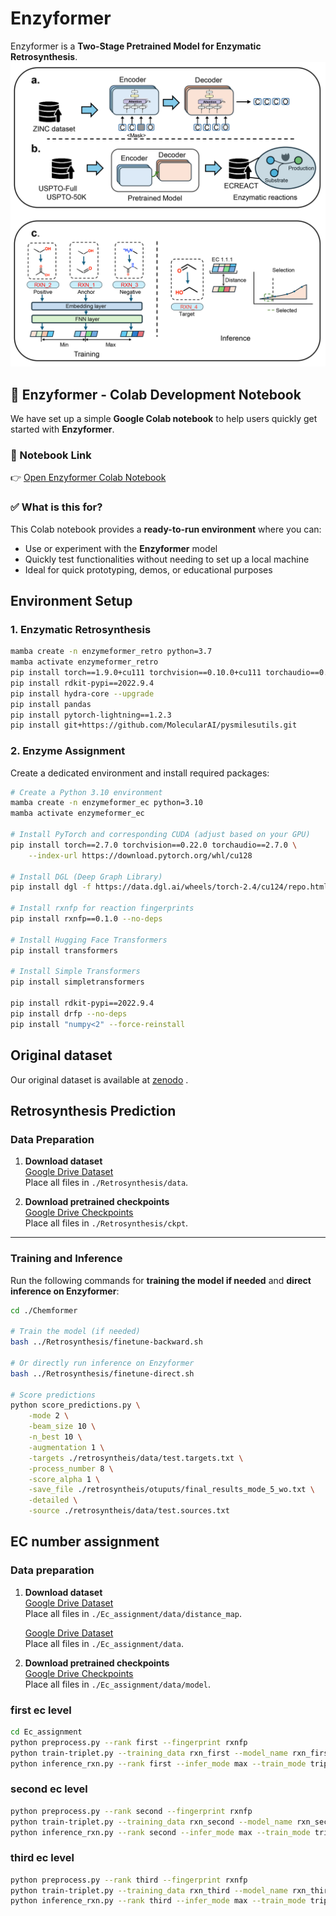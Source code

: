 # Enzyformer
Enzyformer is a **Two-Stage Pretrained Model for Enzymatic Retrosynthesis**.
![Figure 1](figure1.png)

## 🧪 Enzyformer - Colab Development Notebook

We have set up a simple ​**Google Colab notebook**​ to help users quickly get started with ​**Enzyformer**.

### 🔗 Notebook Link

👉 [Open Enzyformer Colab Notebook](https://colab.research.google.com/drive/1dE9Ch7XgBLtsF2Q3EYtFkDHeXVjieTye?usp=sharing)

### ✅ What is this for?

This Colab notebook provides a ​**ready-to-run environment**​ where you can:

- Use or experiment with the ​**Enzyformer**​ model
- Quickly test functionalities without needing to set up a local machine
- Ideal for quick prototyping, demos, or educational purposes


## Environment Setup

### 1. Enzymatic Retrosynthesis

```bash
mamba create -n enzymeformer_retro python=3.7
mamba activate enzymeformer_retro
pip install torch==1.9.0+cu111 torchvision==0.10.0+cu111 torchaudio==0.9.0 -f https://download.pytorch.org/whl/torch_stable.html
pip install rdkit-pypi==2022.9.4
pip install hydra-core --upgrade
pip install pandas
pip install pytorch-lightning==1.2.3
pip install git+https://github.com/MolecularAI/pysmilesutils.git
```

### 2. Enzyme Assignment
Create a dedicated environment and install required packages:

```bash
# Create a Python 3.10 environment
mamba create -n enzymeformer_ec python=3.10
mamba activate enzymeformer_ec

# Install PyTorch and corresponding CUDA (adjust based on your GPU)
pip install torch==2.7.0 torchvision==0.22.0 torchaudio==2.7.0 \
    --index-url https://download.pytorch.org/whl/cu128

# Install DGL (Deep Graph Library)
pip install dgl -f https://data.dgl.ai/wheels/torch-2.4/cu124/repo.html --no-deps

# Install rxnfp for reaction fingerprints
pip install rxnfp==0.1.0 --no-deps

# Install Hugging Face Transformers
pip install transformers

# Install Simple Transformers
pip install simpletransformers

pip install rdkit-pypi==2022.9.4
pip install drfp --no-deps
pip install "numpy<2" --force-reinstall
```
## Original dataset
Our original dataset is available at  [zenodo](https://zenodo.org/records/17374923) . 

## Retrosynthesis Prediction

### Data Preparation
1. **Download dataset**  
   [Google Drive Dataset](https://drive.google.com/drive/folders/14rY863a-qdngGUnbF6BB7OJEJ8X6Sv5x?usp=drive_link)  
   Place all files in `./Retrosynthesis/data`.

2. **Download pretrained checkpoints**  
   [Google Drive Checkpoints](https://drive.google.com/drive/folders/1hWeqqLjWYTOrwrvg1P3k7Uj8QyJ5US0o?usp=drive_link)  
   Place all files in `./Retrosynthesis/ckpt`.

---

### Training and Inference

Run the following commands for **training the model if needed** and **direct inference on Enzyformer**:

```bash
cd ./Chemformer

# Train the model (if needed)
bash ../Retrosynthesis/finetune-backward.sh

# Or directly run inference on Enzyformer
bash ../Retrosynthesis/finetune-direct.sh

# Score predictions
python score_predictions.py \
    -mode 2 \
    -beam_size 10 \
    -n_best 10 \
    -augmentation 1 \
    -targets ./retrosyntheis/data/test.targets.txt \
    -process_number 8 \
    -score_alpha 1 \
    -save_file ./retrosyntheis/otuputs/final_results_mode_5_wo.txt \
    -detailed \
    -source ./retrosyntheis/data/test.sources.txt
```
## EC number assignment

### Data preparation

1. **Download dataset**  
   [Google Drive Dataset](https://drive.google.com/drive/folders/1lePKa3Y4owkjxZZqNbhmmQf_qf-0O3dv?usp=drive_link)  
   Place all files in `./Ec_assignment/data/distance_map`.

   [Google Drive Dataset](https://drive.google.com/drive/folders/1okqhBcvI0miXXKArDw09YIk8_50pWzTj?usp=drive_link)  
   Place all files in `./Ec_assignment/data`.
   
   

2. **Download pretrained checkpoints**  
   [Google Drive Checkpoints](https://drive.google.com/drive/folders/1p0dduOtna4KLzQcVpfrOGRlP4JZ1NNU-?usp=drive_link)  
   Place all files in `./Ec_assignment/data/model`.

### first ec level
```bash
cd Ec_assignment
python preprocess.py --rank first --fingerprint rxnfp
python train-triplet.py --training_data rxn_first --model_name rxn_first_triplet --epoch 500000 --fingerprint rxnfp
python inference_rxn.py --rank first --infer_mode max --train_mode triplet --fingerprint rxnfp
```

### second ec level
```bash
python preprocess.py --rank second --fingerprint rxnfp
python train-triplet.py --training_data rxn_second --model_name rxn_second_triplet --epoch 500000 --fingerprint rxnfp
python inference_rxn.py --rank second --infer_mode max --train_mode triplet --fingerprint rxnfp
```

### third ec level
```bash
python preprocess.py --rank third --fingerprint rxnfp
python train-triplet.py --training_data rxn_third --model_name rxn_third_triplet --epoch 500000 --fingerprint rxnfp
python inference_rxn.py --rank third --infer_mode max --train_mode triplet --fingerprint rxnfp
```





